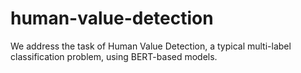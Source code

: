 # human-value-detection
We address the task of Human Value Detection, a typical multi-label classification problem, using BERT-based models.
